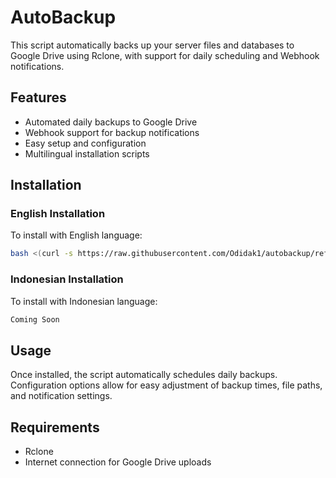 # AutoBackup

This script automatically backs up your server files and databases to Google Drive using Rclone, with support for daily scheduling and Webhook notifications.

## Features

- Automated daily backups to Google Drive
- Webhook support for backup notifications
- Easy setup and configuration
- Multilingual installation scripts

## Installation

### English Installation
To install with English language:
```bash
bash <(curl -s https://raw.githubusercontent.com/Odidak1/autobackup/refs/heads/ENG/install.sh)
```

### Indonesian Installation
To install with Indonesian language:
```bash
Coming Soon
```

## Usage

Once installed, the script automatically schedules daily backups. Configuration options allow for easy adjustment of backup times, file paths, and notification settings.

## Requirements

- Rclone
- Internet connection for Google Drive uploads
